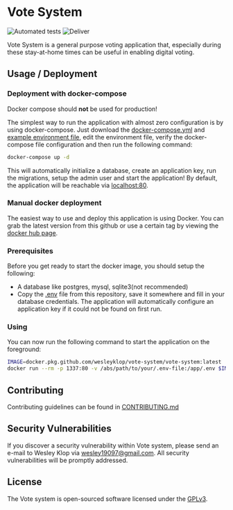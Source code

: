 # Vote System

![Automated tests](https://github.com/WesleyKlop/vote-system/workflows/Automated%20tests/badge.svg?event=push)
![Deliver](https://github.com/WesleyKlop/vote-system/workflows/Deliver/badge.svg)

Vote System is a general purpose voting application that,
especially during these stay-at-home times can be useful in enabling digital voting.

## Usage / Deployment

### Deployment with docker-compose

Docker compose should **not** be used for production!

The simplest way to run the application with almost zero configuration is by using docker-compose.
Just download the [docker-compose.yml](./docker-compose.yml) and [example environment file](./.env.example),
edit the environment file, verify the docker-compose file configuration and then run the following command:

```bash
docker-compose up -d
```

This will automatically initialize a database, create an application key, run the migrations,
setup the admin user and start the application! By default, the application will be reachable via [localhost:80](http://localhost:80).

### Manual docker deployment

The easiest way to use and deploy this application is using Docker.
You can grab the latest version from this github or use a certain tag by viewing the [docker hub page](https://hub.docker.com/repository/docker/w3ssl3y/vote-system/tags).

### Prerequisites

Before you get ready to start the docker image, you should setup the following:

-   A database like postgres, mysql, sqlite3(not recommended)
-   Copy the [.env](./.env.example) file from this repository, save it somewhere and fill in your database credentials.
    The application will automatically configure an application key if it could not be found on first run.

### Using

You can now run the following command to start the application on the foreground:

```bash
IMAGE=docker.pkg.github.com/wesleyklop/vote-system/vote-system:latest
docker run --rm -p 1337:80 -v /abs/path/to/your/.env-file:/app/.env $IMAGE
```

## Contributing

Contributing guidelines can be found in [CONTRIBUTING.md](./CONTRIBUTING.md)

## Security Vulnerabilities

If you discover a security vulnerability within Vote system, please send an e-mail to Wesley Klop via [wesley19097@gmail.com](mailto:wesley19097@gmail.com). All security vulnerabilities will be promptly addressed.

## License

The Vote system is open-sourced software licensed under the [GPLv3](https://opensource.org/licenses/GPL-3.0).
